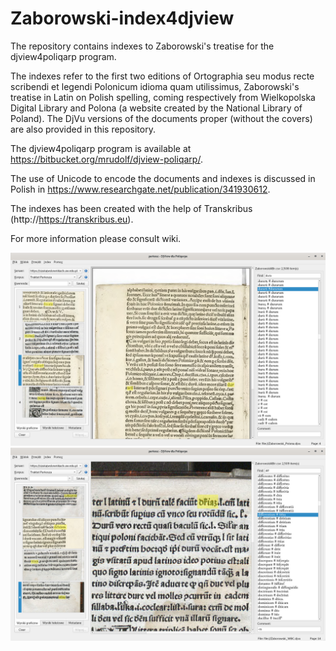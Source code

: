 # Zaborowski-index4djview
The repository contains indexes to Zaborowski's treatise for the
djview4poliqarp program.

The indexes refer to the first two editions of Ortographia seu modus
  recte scribendi et legendi Polonicum idioma quam utilissimus,
  Zaborowski's treatise in Latin on Polish spelling, coming
  respectively from Wielkopolska Digital Library and Polona (a website
  created by the National Library of Poland). The DjVu versions of the
  documents proper (without the covers) are also provided in this
  repository.
  
  The djview4poliqarp program is available at
  https://bitbucket.org/mrudolf/djview-poliqarp/.
  
The use of Unicode to encode the documents and indexes is discussed in
Polish in https://www.researchgate.net/publication/341930612.
  
  The indexes has been created with the help of Transkribus
  (http://https://transkribus.eu).
  
  For more information please consult wiki.
  
  
  


![djvuew4poliqarp: index of abbreviations](screenshots/abbreviation.png?raw=true "Index of abbreviations")
![djvuew4poliqarp: index of abbreviated words](screenshots/abbreviated.png?raw=true "Index of abbreviated words")
